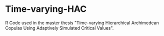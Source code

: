 # Time-varying-HAC
R Code used in the master thesis "Time-varying Hierarchical Archimedean Copulas Using Adaptively Simulated Critical Values".
